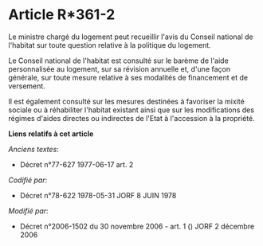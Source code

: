 # Article R*361-2

Le ministre chargé du logement peut recueillir l'avis du Conseil national de l'habitat sur toute question relative à la
politique du logement.

Le Conseil national de l'habitat est consulté sur le barème de l'aide personnalisée au logement, sur sa révision annuelle et,
d'une façon générale, sur toute mesure relative à ses modalités de financement et de versement.

Il est également consulté sur les mesures destinées à favoriser la mixité sociale ou à réhabiliter l'habitat existant ainsi
que sur les modifications des régimes d'aides directes ou indirectes de l'Etat à l'accession à la propriété.

**Liens relatifs à cet article**

_Anciens textes_:

  - Décret n°77-627 1977-06-17 art. 2

_Codifié par_:

  - Décret n°78-622 1978-05-31 JORF 8 JUIN 1978

_Modifié par_:

  - Décret n°2006-1502 du 30 novembre 2006 - art. 1 () JORF 2 décembre 2006
